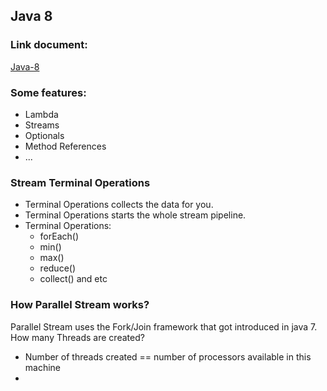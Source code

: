 ## Java 8

### Link document:
[Java-8](https://messagemedia.udemy.com/course/modern-java-learn-java-8-features-by-coding-it/learn/lecture/11154348#overview)

### Some features:
- Lambda
- Streams
- Optionals
- Method References
- ...

### Stream Terminal Operations
- Terminal Operations collects the data for you.
- Terminal Operations starts the whole stream pipeline.
- Terminal Operations:
  - forEach()
  - min()
  - max()
  - reduce()
  - collect() and etc

### How Parallel Stream works?
Parallel Stream uses the Fork/Join framework that got introduced in java 7.
How many Threads are created?
- Number of threads created == number of processors available in this machine
- 